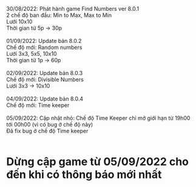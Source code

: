 30/08/2022: Phát hành game Find Numbers ver 8.0.1</br>
            2 chế độ ban đầu: Min to Max, Max to Min</br>
            Lưới 10x10</br>
            Thời gian từ 5p -> 30p</br></br>
01/09/2022: Update bản 8.0.2</br>
            Chế độ mới: Random numbers</br>
            Lưới 3x3, 5x5, 10x10</br>
            Thời gian từ 1p -> 60p</br></br>
02/09/2022: Update bản 8.0.3</br>
            Chế độ mới: Divisible Numbers</br>
            Lưới 3x3 -> 10x10</br></br>
04/09/2022: Update bản 8.0.4</br>
            Chế độ mới: Time keeper</br></br>
05/09/2022: Cập nhật nhỏ: Chế độ Time Keeper chỉ mở giới hạn từ 19h00 tới 00h00 (vì có bug ở chế độ này)</br>
            Đã fix bug ở chế độ Time keeper</br></br>
<h1>Dừng cập game từ 05/09/2022 cho đến khi có thông báo mới nhất</h1>
